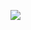 [![](https://github.com/trakem2/T2-TreelineGraph/actions/workflows/build-main.yml/badge.svg)](https://github.com/trakem2/T2-TreelineGraph/actions/workflows/build-main.yml)

